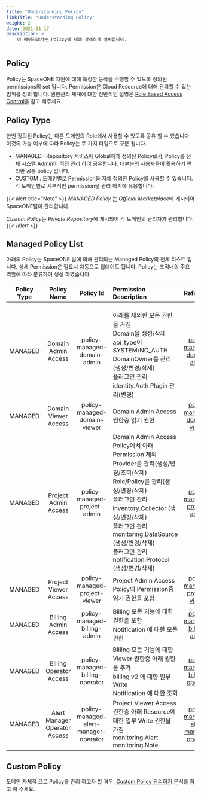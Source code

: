 ```yaml
---
title: "Understanding Policy"
linkTitle: "Understanding Policy"
weight: 2
date: 2021-11-17
description: >
    이 페이지에서는 Policy에 대해 상세하게 살펴봅니다. 
---
```



## Policy

Policy는 SpaceONE 자원에 대해 특정한 동작을 수행할 수 있도록 정의된 permissions의 set 입니다.
Permission은 Cloud Resource에 대해 관리할 수 있는 범위를 정의 합니다. 
권한관리 체계에 대한 전반적인 설명은 [Role Based Access Control](/ko/docs/concepts/rbac/)을 참고 해주세요. 


## Policy Type

한번 정의된 Policy는 다른 도메인의 Role에서 사용할 수 있도록 공유 할 수 있습니다. 이것의 가능 여부에 따라 Policy는 두 가지 타입으로 구분 됩니다.
- MANAGED : Repository 서비스에 Global하게 정의된 Policy로서, Policy를 전체 시스템 Admin이 직접 관리 하여 공유합니다. 대부분의 사용자들이 활용하기 편리한 공통 policy 입니다.
- CUSTOM : 도메인별로 Permission을 자체 정의한 Policy를 사용할 수 있습니다. 각 도메인별로 세부적인 permission을 관리 하기에 유용합니다.

{{< alert title="Note" >}}
*MANAGED Policy* 는 *Official Marketplace*에 게시되어 SpaceONE팀이 관리합니다.

*Custom Policy*는 *Private Repository*에 게시되어 각 도메인의 관리자가 관리합니다.
{{< /alert >}}

## Managed Policy List

아래의 Policy는 SpaceONE 팀에 의해 관리되는 Managed Policy의 전체 리스트 입니다.
상세 Permission은 필요시 자동으로 업데이트 됩니다. Policy는 조직내의 주요 역할에 따라 분류하여 생성 하였습니다.

| Policy Type |          Policy Name          |               Policy Id               | Permission Description                                                                                                                                                                                                                              |                 Reference                 |
|:-----------:|:-----------------------------:|:-------------------------------------:|:----------------------------------------------------------------------------------------------------------------------------------------------------------------------------------------------------------------------------------------------------|:-----------------------------------------:|
|   MANAGED   |      Domain Admin Access      |      policy-managed-domain-admin      | <br> 아래를 제외한 모든 권한을 가짐 <br> Domain을 생성/삭제 <br> api_type이 SYSTEM/NO_AUTH <br>DomainOwner를 관리(생성/변경/삭제) <br>플러그인 관리 identity.Auth Plugin 관리(변경)                                                                                                       |      [policy-managed-domain-admin]()      |
|   MANAGED   |     Domain Viewer Access      |     policy-managed-domain-viewer      | Domain Admin Access 권한중 읽기 권한                                                                                                                                                                                                                       |     [policy-managed-domain-viewer]()      |
|   MANAGED   |     Project Admin Access      |     policy-managed-project-admin      | Domain Admin Access Policy에서 아래 Permission 제외 <br> Provider를 관리(생성/변경/조회/삭제) <br> Role/Policy를 관리(생성/변경/삭제) <br> 플러그인 관리 inventory.Collector (생성/변경/삭제) <br> 플러그인 관리 monitoring.DataSource (생성/변경/삭제) <br> 플러그인 관리 notification.Protocol (생성/변경/삭제) |     [policy-managed-project-admin]()      |
|   MANAGED   |     Project Viewer Access     |     policy-managed-project-viewer     | Project Admin Access Policy의 Permission중 읽기 권한을 포함                                                                                                                                                                                                  |     [policy-managed-project-viewer]()     |
|   MANAGED   |     Billing Admin Access      |     policy-managed-billing-admin      | Billing 모든 기능에 대한 권한을 포함 <br> Notification 에 대한 모든 권한                                                                                                                                                                                               |     [policy-managed-billing-admin]()      |
|   MANAGED   |    Billing Operator Access    |    policy-managed-billing-operator    | Billing 모든 기능에 대한 Viewer 권한중 아래 권한을 추가 <br> billing v2 에 대한 일부 Write <br> Notification 에 대한 조회                                                                                                                                                      |    [policy-managed-billing-operator]()    |
|   MANAGED   | Alert Manager Operator Access | policy-managed-alert-manager-operator | Project Viewer Access 권한중 아래 Resource에 대한 일부 Write 권한을 가짐 <br> monitoring.Alert monitoring.Note                                                                                                                                                     | [policy-managed-alert-manager-operator]() |


## Custom Policy

도메인 자체적 으로 Policy를 관리 하고자 할 경우, [Custom Policy 관리하기](/ko/docs/guides/spaceone_cli/managing_role_policy/) 문서를 참고 해 주세요. 


